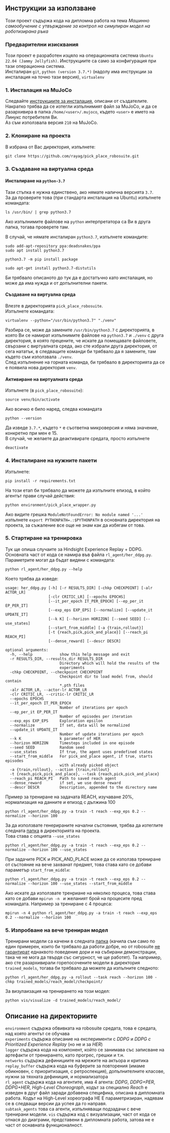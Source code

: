Инструкции за използване
--

Този проект съдържа кода на дипломна работа на тема *Машинно самообучение с утвърждение за контрол на симулиран модел на роботизирана ръка*

### Предварителни изисквания
Този проект е разработен изцяло на операционната система `Ubuntu 22.04 (Jammy Jellyfish)`. Инструкциите са само за конфигурация при тази операционна система.  
Инсталиран `git`, `python (version 3.7.*)` (надолу има инструкции за инсталация на точно тази версия), `virtualenv`

### 1. Инсталация на MuJoCo
Следвайте [инструкциите за инсталация](https://github.com/deepmind/mujoco#installation), описани от създателите. Накратко трябва да се изтегли изпълнимият файл за MuJoCo, и да се разархивира в папка `/home/<user>/.mujoco`, където `<user>` е името на Линукс потребителя Ви.  
Аз съм използвала версия `210` на MuJoCo.

### 2. Клониране на проекта
В избрана от Вас директория, изпълнете:
```
git clone https://github.com/rayag/pick_place_robosuite.git
```

### 3. Създаване на виртуална среда
#### Инсталиране на `python-3.7`
Тази стъпка е нужна единствено, ако нямате налична версията `3.7`.  
За да проверите това (при стандарта инсталация на Ubuntu) изпълнете командата:
```
ls /usr/bin/ | grep python3.7
```
Ако изпълнимите файлове на `python` интерпретатора са Ви в друга папка, тогава проверете там.

В случай, че нямате инсталиран `python3.7`, изпълнете командите:
```
sudo add-apt-repository ppa:deadsnakes/ppa
sudo apt install python3.7
```
```
python3.7 -m pip install package
```
```
sudo apt-get install python3.7-distutils
```
Би трябвало описаното до тук да е достатъчно като инсталация, но може да има нужда и от допълнителни пакети.

#### Създаване на виртуална среда
Влезте в директорията `pick_place_robosuite`.   
Изпълнете командата:
```
virtualenv --python="/usr/bin/python3.7" "./venv"
```
Разбира се, може да замените `/usr/bin/python3.7` с директорията, в която Ви се намират изпълнимите файлове на `python3.7` и `./venv` с друга директория, в която прецените, че искате да помещавате файловете, свързани с виртуалната среда, ако сте избрали друга директория, от сега нататък, в следващите команди би трябвало да я замените, там където съм използвала `./venv`.  
След изпълнение на горната команда, би трябвало в директорията да се е появила нова директория `venv`.


#### Активиране на виртуалната среда  
Изпълнете (в `pick_place_robosuite`):
```
source venv/bin/activate
```
Ако всичко е било наред, следва командата 
```
python --version
```
Да изведе `3.7.*`, където `*` е съответна микроверсия и няма значение, конкретно при мен е 15.   
В случай, че желаете да деактивирате средата, просто изпълнете 
```
deactivate
```

### 4. Инсталиране на нужните пакети
Изпълнете:
```
pip install -r requirements.txt
```
На този етап би трябвало да можете да изпълните епизод, в който агентът прави случай действия:
```
python environment/pick_place_wrapper.py
```
Ако видите грешка `ModuleNotFoundError: No module named '...'` изпълнете  `export PYTHONPATH=.:$PYTHONPATH` в основната директория на проекта, за съжаление все още не знам как да избягам от това.  

### 5. Стартиране на тренировка
Тук ще опиша случаите за Hindsight Experience Replay + DDPG.  
Основната част от кода се намира във файла `rl_agent/her_ddpg.py`. Параметрите могат да бъдат видяни с командата:
```
python rl_agent/her_ddpg.py --help
```
Което трябва да изведе:
```
usage: her_ddpg.py [-h] [-r RESULTS_DIR] [-chkp CHECKPOINT] [-alr ACTOR_LR]
                   [-clr CRITIC_LR] [--epochs EPOCHS]
                   [--it_per_epoch IT_PER_EPOCH] [--ep_per_it EP_PER_IT]
                   [--exp_eps EXP_EPS] [--normalize] [--update_it UPDATE_IT]
                   [--k K] [--horizon HORIZON] [--seed SEED] [--use_states]
                   [--start_from_middle] [-a {train,rollout}]
                   [-t {reach,pick,pick_and_place}] [--reach_pi REACH_PI]
                   [--dense_reward] [--descr DESCR]

optional arguments:
  -h, --help            show this help message and exit
  -r RESULTS_DIR, --results_dir RESULTS_DIR
                        Directory which will hold the results of the
                        experiments
  -chkp CHECKPOINT, --checkpoint CHECKPOINT
                        Checkpoint dir to load model from, should contain
                        *.pth files
  -alr ACTOR_LR, --actor-lr ACTOR_LR
  -clr CRITIC_LR, --critic-lr CRITIC_LR
  --epochs EPOCHS
  --it_per_epoch IT_PER_EPOCH
                        Number of iterations per epoch
  --ep_per_it EP_PER_IT
                        Number of episodes per iteration
  --exp_eps EXP_EPS     Exploration epsilon
  --normalize           If set, data will be normalized
  --update_it UPDATE_IT
                        Number of update iterations per epoch
  --k K                 k parameter of HER
  --horizon HORIZON     Timesteps included in one episode
  --seed SEED           Random seed
  --use_states          If true, the agent uses predefined states
  --start_from_middle   For pick_and_place agent, if true, starts episodes
                        with already picked object
  -a {train,rollout}, --action {train,rollout}
  -t {reach,pick,pick_and_place}, --task {reach,pick,pick_and_place}
  --reach_pi REACH_PI   Path to saved reach agent
  --dense_reward        if set, we use dense reward
  --descr DESCR         Description, appended to the directory name
```
Пример за трениране на задачата REACH, изучаване 20%, нормализация на данните и епизод с дължина 100
```
python rl_agent/her_ddpg.py -a train -t reach --exp_eps 0.2 --normalize --horizon 100
```
За да използвате генерираните начални състояния, трябва да изтеглите следната [папка](https://drive.google.com/drive/folders/1VmMiR0cpHTK58NRYqWgX51G24zJmC_N2?usp=sharing) в директорията на проекта.   
Това става с опцията `--use_states`
```
python rl_agent/her_ddpg.py -a train -t reach --exp_eps 0.2 --normalize --horizon 100 --use_states
```
При задачите PICK и PICK\_AND\_PLACE може да се използва трениране от състояние на вече захванат предмет, това става като се добави параметър `start_from_middle`:
```
python rl_agent/her_ddpg.py -a train -t reach --exp_eps 0.2 --normalize --horizon 100 --use_states --start_from_middle
```

Ако искате да използвате тренриане на няколко процеса, това става като се добави `mpirun -n ` и желаният брой на процесите пред командата. Например за трениране с 4 процеса:
```
mpirun -n 4 python rl_agent/her_ddpg.py -a train -t reach --exp_eps 0.2 --normalize --horizon 100
```

### 5. Изпробване на вече трениран модел
Тренирани модели са качени в следната [папка](https://drive.google.com/drive/folders/1al8HecsIZ3Vt4prc-_UkV8eLJX2VtXfF?usp=sharing) (качила съм само по един примерен, които би трябвало да работи добре, но от robosuite [не гарантират](https://robosuite.ai/docs/algorithms/demonstrations.html#warnings) еднаквото поведение дори и на събирани демонстрации, така че не мога да твърдя със сигурност, че ще работят).
Та например, ако сте разархивирали горепосочените модели в директория `trained_models`, тогава би трябвало да можете да изпълните следното:
```
python rl_agent/her_ddpg.py -a rollout --task reach --horizon 100 -chkp trained_models/reach_model/checkpoint/
```
За визулаизация на тренирането на този модел:
```
python vis/visualize -d trained_models/reach_model/
```

Описание на директориите
--
`environment` съдържа обвивката на robosuite средата, това е средата, над която агентът се обучава  
`experiments` съдържа описание на експерименти с *DDPG* и *DDPG с Prioritized Experience Replay* (но не и за *HER*)  
`logger` съдържа кода на компонент, който се занимава със записване на артефакти от тренирането, като прогрес, грешки и т.н.  
`networks` съдържа дефинициите на мрежите на актьора и критика  
`replay_buffer` съдържа кода на буферите за повторения (имаме обикновен, с приоритизация, с ретроспекция), допълнителните класове, нужни за тяхната дефиниция, и нормализатора   
`rl_agent` съдържа кода на агентите, има 4 агента: *DDPG*, *DDPG+PER*, *DDPG+HER*, *High-Level Choreograph*, кодът за специално *Reach* е изведен в друг файл заради добавена специфика, описана в дипломната работа. Кодът на High-Level хореографа НЕ Е параметризиран, надявам се в следващи версии да успея да го направя.     
`subtask_agents` това са агенти, изпълняващи подзадачи с вече тренирани модели.
`vis` съдържа код с визуализации, част от кода се отнася до диаграми, представени в дипломната работа, затова не е част от оснавната функционалност.
